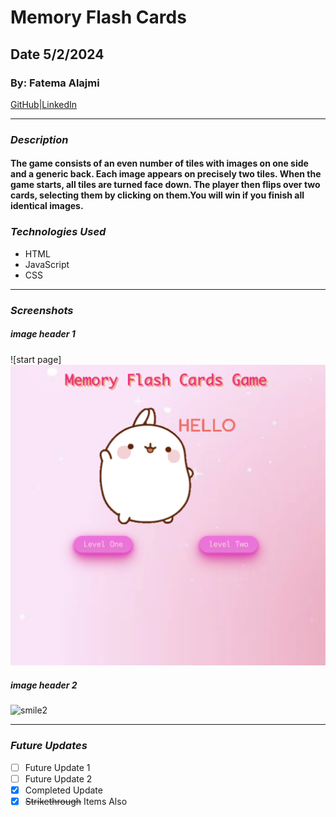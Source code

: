 # Memory Flash Cards
## Date 5/2/2024
### By: Fatema Alajmi


[GitHub](https://github.com/fatemaajmi)|[LinkedIn](https://www.linkedin.com/in/fatema-alajmi-0338b0290?utm_source=share&utm_campaign=share_via&utm_content=profile&utm_medium=ios_app)


***
### *Description*
#### The game consists of an even number of tiles with images on one side and a generic back. Each image appears on precisely two tiles. When the game starts, all tiles are turned face down. The player then flips over two cards, selecting them by clicking on them.You will win if you finish all identical images.

### ***Technologies Used***
* HTML
* JavaScript
* CSS
***



### ***Screenshots***

##### image header 1
![start page]![Alt text](/image%20copy.png)

##### image header 2
![smile2]()

***

### ***Future Updates***

- [ ] Future Update 1
- [ ] Future Update 2
- [x] Completed Update
- [x] ~~Strikethrough~~ Items Also
